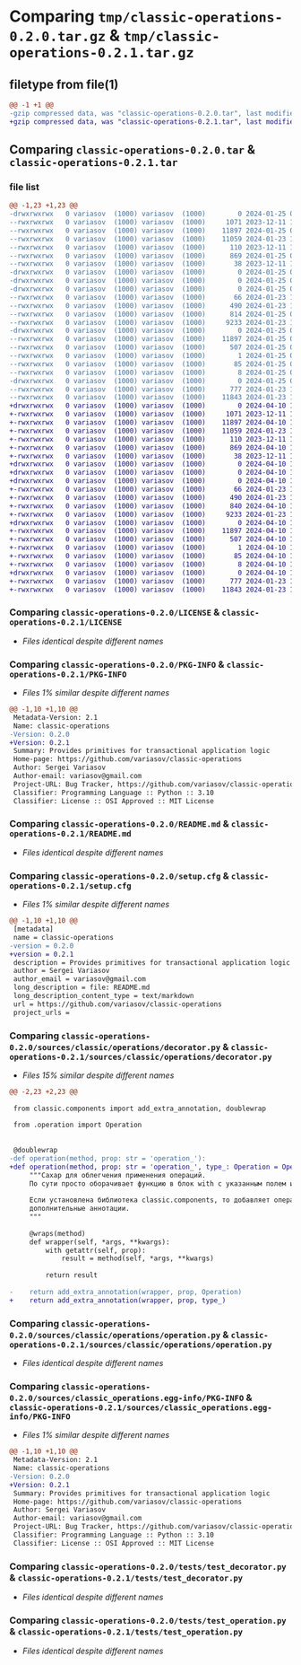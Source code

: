 # Comparing `tmp/classic-operations-0.2.0.tar.gz` & `tmp/classic-operations-0.2.1.tar.gz`

## filetype from file(1)

```diff
@@ -1 +1 @@
-gzip compressed data, was "classic-operations-0.2.0.tar", last modified: Thu Jan 25 07:17:45 2024, max compression
+gzip compressed data, was "classic-operations-0.2.1.tar", last modified: Wed Apr 10 12:29:03 2024, max compression
```

## Comparing `classic-operations-0.2.0.tar` & `classic-operations-0.2.1.tar`

### file list

```diff
@@ -1,23 +1,23 @@
-drwxrwxrwx   0 variasov  (1000) variasov  (1000)        0 2024-01-25 07:17:45.697875 classic-operations-0.2.0/
--rwxrwxrwx   0 variasov  (1000) variasov  (1000)     1071 2023-12-11 13:09:36.000000 classic-operations-0.2.0/LICENSE
--rwxrwxrwx   0 variasov  (1000) variasov  (1000)    11897 2024-01-25 07:17:45.691865 classic-operations-0.2.0/PKG-INFO
--rwxrwxrwx   0 variasov  (1000) variasov  (1000)    11059 2024-01-23 11:52:49.000000 classic-operations-0.2.0/README.md
--rwxrwxrwx   0 variasov  (1000) variasov  (1000)      110 2023-12-11 13:09:36.000000 classic-operations-0.2.0/pyproject.toml
--rwxrwxrwx   0 variasov  (1000) variasov  (1000)      869 2024-01-25 07:17:45.705813 classic-operations-0.2.0/setup.cfg
--rwxrwxrwx   0 variasov  (1000) variasov  (1000)       38 2023-12-11 13:09:36.000000 classic-operations-0.2.0/setup.py
-drwxrwxrwx   0 variasov  (1000) variasov  (1000)        0 2024-01-25 07:17:45.178005 classic-operations-0.2.0/sources/
-drwxrwxrwx   0 variasov  (1000) variasov  (1000)        0 2024-01-25 07:17:45.171205 classic-operations-0.2.0/sources/classic/
-drwxrwxrwx   0 variasov  (1000) variasov  (1000)        0 2024-01-25 07:17:45.417003 classic-operations-0.2.0/sources/classic/operations/
--rwxrwxrwx   0 variasov  (1000) variasov  (1000)       66 2024-01-23 11:52:49.000000 classic-operations-0.2.0/sources/classic/operations/__init__.py
--rwxrwxrwx   0 variasov  (1000) variasov  (1000)      490 2024-01-23 11:52:49.000000 classic-operations-0.2.0/sources/classic/operations/callbacks.py
--rwxrwxrwx   0 variasov  (1000) variasov  (1000)      814 2024-01-25 07:15:19.000000 classic-operations-0.2.0/sources/classic/operations/decorator.py
--rwxrwxrwx   0 variasov  (1000) variasov  (1000)     9233 2024-01-23 11:52:49.000000 classic-operations-0.2.0/sources/classic/operations/operation.py
-drwxrwxrwx   0 variasov  (1000) variasov  (1000)        0 2024-01-25 07:17:45.676071 classic-operations-0.2.0/sources/classic_operations.egg-info/
--rwxrwxrwx   0 variasov  (1000) variasov  (1000)    11897 2024-01-25 07:17:44.000000 classic-operations-0.2.0/sources/classic_operations.egg-info/PKG-INFO
--rwxrwxrwx   0 variasov  (1000) variasov  (1000)      507 2024-01-25 07:17:44.000000 classic-operations-0.2.0/sources/classic_operations.egg-info/SOURCES.txt
--rwxrwxrwx   0 variasov  (1000) variasov  (1000)        1 2024-01-25 07:17:44.000000 classic-operations-0.2.0/sources/classic_operations.egg-info/dependency_links.txt
--rwxrwxrwx   0 variasov  (1000) variasov  (1000)       85 2024-01-25 07:17:44.000000 classic-operations-0.2.0/sources/classic_operations.egg-info/requires.txt
--rwxrwxrwx   0 variasov  (1000) variasov  (1000)        8 2024-01-25 07:17:44.000000 classic-operations-0.2.0/sources/classic_operations.egg-info/top_level.txt
-drwxrwxrwx   0 variasov  (1000) variasov  (1000)        0 2024-01-25 07:17:45.637633 classic-operations-0.2.0/tests/
--rwxrwxrwx   0 variasov  (1000) variasov  (1000)      777 2024-01-23 11:52:49.000000 classic-operations-0.2.0/tests/test_decorator.py
--rwxrwxrwx   0 variasov  (1000) variasov  (1000)    11843 2024-01-23 11:52:49.000000 classic-operations-0.2.0/tests/test_operation.py
+drwxrwxrwx   0 variasov  (1000) variasov  (1000)        0 2024-04-10 12:29:03.929991 classic-operations-0.2.1/
+-rwxrwxrwx   0 variasov  (1000) variasov  (1000)     1071 2023-12-11 13:09:36.000000 classic-operations-0.2.1/LICENSE
+-rwxrwxrwx   0 variasov  (1000) variasov  (1000)    11897 2024-04-10 12:29:03.927992 classic-operations-0.2.1/PKG-INFO
+-rwxrwxrwx   0 variasov  (1000) variasov  (1000)    11059 2024-01-23 11:52:49.000000 classic-operations-0.2.1/README.md
+-rwxrwxrwx   0 variasov  (1000) variasov  (1000)      110 2023-12-11 13:09:36.000000 classic-operations-0.2.1/pyproject.toml
+-rwxrwxrwx   0 variasov  (1000) variasov  (1000)      869 2024-04-10 12:29:03.935099 classic-operations-0.2.1/setup.cfg
+-rwxrwxrwx   0 variasov  (1000) variasov  (1000)       38 2023-12-11 13:09:36.000000 classic-operations-0.2.1/setup.py
+drwxrwxrwx   0 variasov  (1000) variasov  (1000)        0 2024-04-10 12:29:03.670842 classic-operations-0.2.1/sources/
+drwxrwxrwx   0 variasov  (1000) variasov  (1000)        0 2024-04-10 12:29:03.668763 classic-operations-0.2.1/sources/classic/
+drwxrwxrwx   0 variasov  (1000) variasov  (1000)        0 2024-04-10 12:29:03.788380 classic-operations-0.2.1/sources/classic/operations/
+-rwxrwxrwx   0 variasov  (1000) variasov  (1000)       66 2024-01-23 11:52:49.000000 classic-operations-0.2.1/sources/classic/operations/__init__.py
+-rwxrwxrwx   0 variasov  (1000) variasov  (1000)      490 2024-01-23 11:52:49.000000 classic-operations-0.2.1/sources/classic/operations/callbacks.py
+-rwxrwxrwx   0 variasov  (1000) variasov  (1000)      840 2024-04-10 12:28:45.000000 classic-operations-0.2.1/sources/classic/operations/decorator.py
+-rwxrwxrwx   0 variasov  (1000) variasov  (1000)     9233 2024-01-23 11:52:49.000000 classic-operations-0.2.1/sources/classic/operations/operation.py
+drwxrwxrwx   0 variasov  (1000) variasov  (1000)        0 2024-04-10 12:29:03.917856 classic-operations-0.2.1/sources/classic_operations.egg-info/
+-rwxrwxrwx   0 variasov  (1000) variasov  (1000)    11897 2024-04-10 12:29:03.000000 classic-operations-0.2.1/sources/classic_operations.egg-info/PKG-INFO
+-rwxrwxrwx   0 variasov  (1000) variasov  (1000)      507 2024-04-10 12:29:03.000000 classic-operations-0.2.1/sources/classic_operations.egg-info/SOURCES.txt
+-rwxrwxrwx   0 variasov  (1000) variasov  (1000)        1 2024-04-10 12:29:03.000000 classic-operations-0.2.1/sources/classic_operations.egg-info/dependency_links.txt
+-rwxrwxrwx   0 variasov  (1000) variasov  (1000)       85 2024-04-10 12:29:03.000000 classic-operations-0.2.1/sources/classic_operations.egg-info/requires.txt
+-rwxrwxrwx   0 variasov  (1000) variasov  (1000)        8 2024-04-10 12:29:03.000000 classic-operations-0.2.1/sources/classic_operations.egg-info/top_level.txt
+drwxrwxrwx   0 variasov  (1000) variasov  (1000)        0 2024-04-10 12:29:03.897574 classic-operations-0.2.1/tests/
+-rwxrwxrwx   0 variasov  (1000) variasov  (1000)      777 2024-01-23 11:52:49.000000 classic-operations-0.2.1/tests/test_decorator.py
+-rwxrwxrwx   0 variasov  (1000) variasov  (1000)    11843 2024-01-23 11:52:49.000000 classic-operations-0.2.1/tests/test_operation.py
```

### Comparing `classic-operations-0.2.0/LICENSE` & `classic-operations-0.2.1/LICENSE`

 * *Files identical despite different names*

### Comparing `classic-operations-0.2.0/PKG-INFO` & `classic-operations-0.2.1/PKG-INFO`

 * *Files 1% similar despite different names*

```diff
@@ -1,10 +1,10 @@
 Metadata-Version: 2.1
 Name: classic-operations
-Version: 0.2.0
+Version: 0.2.1
 Summary: Provides primitives for transactional application logic
 Home-page: https://github.com/variasov/classic-operations
 Author: Sergei Variasov
 Author-email: variasov@gmail.com
 Project-URL: Bug Tracker, https://github.com/variasov/classic-operations/issues
 Classifier: Programming Language :: Python :: 3.10
 Classifier: License :: OSI Approved :: MIT License
```

### Comparing `classic-operations-0.2.0/README.md` & `classic-operations-0.2.1/README.md`

 * *Files identical despite different names*

### Comparing `classic-operations-0.2.0/setup.cfg` & `classic-operations-0.2.1/setup.cfg`

 * *Files 1% similar despite different names*

```diff
@@ -1,10 +1,10 @@
 [metadata]
 name = classic-operations
-version = 0.2.0
+version = 0.2.1
 description = Provides primitives for transactional application logic
 author = Sergei Variasov
 author_email = variasov@gmail.com
 long_description = file: README.md
 long_description_content_type = text/markdown
 url = https://github.com/variasov/classic-operations
 project_urls =
```

### Comparing `classic-operations-0.2.0/sources/classic/operations/decorator.py` & `classic-operations-0.2.1/sources/classic/operations/decorator.py`

 * *Files 15% similar despite different names*

```diff
@@ -2,23 +2,23 @@
 
 from classic.components import add_extra_annotation, doublewrap
 
 from .operation import Operation
 
 
 @doublewrap
-def operation(method, prop: str = 'operation_'):
+def operation(method, prop: str = 'operation_', type_: Operation = Operation):
     """Сахар для облегчения применения операций.
     По сути просто оборачивает функцию в блок with c указанным полем из self.
 
     Если установлена библиотека classic.components, то добавляет операцию в
     дополнительные аннотации.
     """
 
     @wraps(method)
     def wrapper(self, *args, **kwargs):
         with getattr(self, prop):
             result = method(self, *args, **kwargs)
 
         return result
 
-    return add_extra_annotation(wrapper, prop, Operation)
+    return add_extra_annotation(wrapper, prop, type_)
```

### Comparing `classic-operations-0.2.0/sources/classic/operations/operation.py` & `classic-operations-0.2.1/sources/classic/operations/operation.py`

 * *Files identical despite different names*

### Comparing `classic-operations-0.2.0/sources/classic_operations.egg-info/PKG-INFO` & `classic-operations-0.2.1/sources/classic_operations.egg-info/PKG-INFO`

 * *Files 1% similar despite different names*

```diff
@@ -1,10 +1,10 @@
 Metadata-Version: 2.1
 Name: classic-operations
-Version: 0.2.0
+Version: 0.2.1
 Summary: Provides primitives for transactional application logic
 Home-page: https://github.com/variasov/classic-operations
 Author: Sergei Variasov
 Author-email: variasov@gmail.com
 Project-URL: Bug Tracker, https://github.com/variasov/classic-operations/issues
 Classifier: Programming Language :: Python :: 3.10
 Classifier: License :: OSI Approved :: MIT License
```

### Comparing `classic-operations-0.2.0/tests/test_decorator.py` & `classic-operations-0.2.1/tests/test_decorator.py`

 * *Files identical despite different names*

### Comparing `classic-operations-0.2.0/tests/test_operation.py` & `classic-operations-0.2.1/tests/test_operation.py`

 * *Files identical despite different names*

